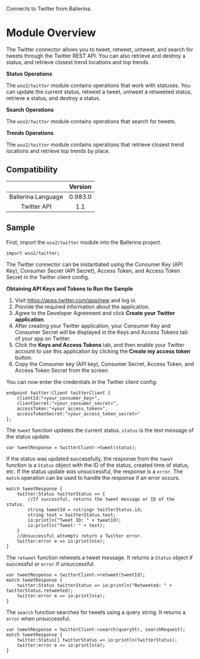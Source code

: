 Connects to Twitter from Ballerina. 

# Module Overview

The Twitter connector allows you to tweet, retweet, untweet, and search for tweets through the Twitter REST API.
You can also retrieve and destroy a status, and retrieve closest trend locations and top trends.

**Status Operations**

The `wso2/twitter` module contains operations that work with statuses. You can update the current status, retweet a tweet, 
untweet a retweeted status, retrieve a status, and destroy a status.

**Search Operations**

The `wso2/twitter` module contains operations that search for tweets. 

**Trends Operations**

The `wso2/twitter` module contains operations that retrieve closest trend locations and retrieve top trends by place.


## Compatibility
|                    |    Version     |  
|:------------------:|:--------------:|
| Ballerina Language |   0.983.0      |
| Twitter API        |   1.1          |


## Sample

First, import the `wso2/twitter` module into the Ballerina project.

```ballerina
import wso2/twitter;
```
    
The Twitter connector can be instantiated using the Consumer Key (API Key), Consumer Secret (API Secret), Access Token, 
and Access Token Secret in the Twitter client config.

**Obtaining API Keys and Tokens to Run the Sample**

1. Visit https://apps.twitter.com/app/new and log in.
2. Provide the required information about the application.
3. Agree to the Developer Agreement and click **Create your Twitter application**.
4. After creating your Twitter application, your Consumer Key and Consumer Secret will be displayed in the Keys and Access Tokens tab of your app on Twitter.
5. Click the **Keys and Access Tokens** tab, and then enable your Twitter account to use this application by clicking the **Create my access token** button.
6. Copy the Consumer key (API key), Consumer Secret, Access Token, and Access Token Secret from the screen.


You can now enter the credentials in the Twitter client config:
```ballerina
endpoint twitter:Client twitterClient {
    clientId:"<your_consumer_key>",
    clientSecret:"<your_consumer_secret>",
    accessToken:"<your_access_token>",
    accessTokenSecret:"<your_access_token_secret>"
};
```

The `tweet` function updates the current status. `status` is the text message of the status update.

   `var tweetResponse = twitterClient->tweet(status);`
   
If the status was updated successfully, the response from the `tweet` function is a `Status` object with the ID of the status, created time of status, etc. If the status update was unsuccessful, the response is a `error`. The `match` operation can be used to handle the response if an error occurs.

```ballerina
match tweetResponse {
    twitter:Status twitterStatus => {
        //If successful, returns the tweet message or ID of the status.
        string tweetId = <string> twitterStatus.id;
        string text = twitterStatus.text;
        io:println("Tweet ID: " + tweetId);
        io:println("Tweet: " + text);
    }
    //Unsuccessful attempts return a Twitter error.
    twitter:error e => io:println(e);
}
```

The `retweet` function retweets a tweet message. It returns a `Status` object if successful or `error` if unsuccessful.

```ballerina
var tweetResponse = twitterClient->retweet(tweetId);
match tweetResponse {
    twitter:Status twitterStatus => io:println("Retweeted: " + twitterStatus.retweeted);
    twitter:error e => io:println(e);
}
```

The `search` function searches for tweets using a query string. It returns a `error` when unsuccessful.
```ballerina
var tweetResponse = twitterClient->search(queryStr, searchRequest);
match tweetResponse {
    twitter:Status[] twitterStatus => io:println(twitterStatus);
    twitter:error e => io:println(e);
}
```
